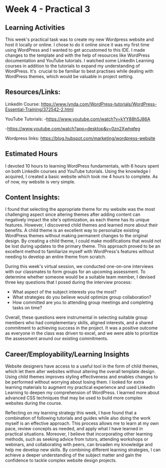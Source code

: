 # Week 4 - Practical 3

## Learning Activities

This week's practical task was to create my new Wordpress website and host it locally or online. I chose to do it online since it was my first time using WordPress and I wanted to get accustomed to this IDE. I made changes to the template and with the help of resources like WordPress documentation and YouTube tutorials. I watched some LinkedIn Learning courses in addition to the tutorials to expand my understanding of WordPress. It's  crucial to be familiar to best practises while dealing with WordPress themes, which would be valuable in project setting. 

## Resources/Links:

LinkedIn Course:
https://www.lynda.com/WordPress-tutorials/WordPress-Essential-Training/372542-2.html 

YouTube Tutorials:
-https://www.youtube.com/watch?v=kYY88h5J86A

-https://www.youtube.com/watch?app=desktop&v=0zn2Xwhqfeg

Wordpress links:
https://blog.hubspot.com/marketing/wordpress-website

## Estimated Hours

I devoted 10 hours to learning WordPress fundamentals, with 6 hours spent on both LinkedIn courses and YouTube tutorials. Using the knowledge I acquired, I created a basic website which took me 4 hours to complete. As of now, my website is very simple.

## Content Insights:

I found that selecting the appropriate theme for my website was the most challenging aspect since altering themes after adding content can negatively impact the site's optimization, as each theme has its unique features. However, I discovered child themes and learned more about their benefits. A child theme is an excellent way to personalize existing WordPress themes without making permanent changes to the original design. By creating a child theme, I could make modifications that would not be lost during updates to the primary theme. This approach proved to be an excellent method to familiarize myself with WordPress's features without needing to develop an entire theme from scratch.

During this week's virtual session, we conducted one-on-one interviews with our classmates to form groups for an upcoming assessment. To determine whether someone would be a suitable team member, I devised three key questions that I posed during the interview process:

- What aspect of the subject interests you the most?
- What strategies do you believe would optimize group collaboration?
- How committed are you to attending group meetings and completing tasks on time?

Overall, these questions were instrumental in selecting suitable group members who had complementary skills, aligned interests, and a shared commitment to achieving success in the project. It was a positive outcome as everyone in the class was driven to excel, and we were able to prioritize the assessment around our existing commitments.

## Career/Employability/Learning Insights

Website designers have access to a useful tool in the form of child themes, which let them alter websites without altering the overall template design. Using child themes improves styling effectiveness and enables changes to be performed without worrying about losing them. I looked for extra learning materials to augment my practical experience and used LinkedIn Learning to deepen my comprehension of WordPress. I learned more about advanced CSS techniques that may be used to build more complex websites during the course.

Reflecting on my learning strategy this week, I have found that a combination of following tutorials and guides while also doing the work myself is an effective approach. This process allows me to learn at my own pace, review concepts as needed, and apply what I have learned in practical situations. Moreover, I believe that incorporating other learning methods, such as seeking advice from tutors, attending workshops or webinars, and collaborating with peers, can broaden my knowledge and help me develop new skills. By combining different learning strategies, I can achieve a deeper understanding of the subject matter and gain the confidence to tackle complex website design projects.
